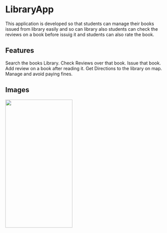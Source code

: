 # LibraryApp

This application is developed so that students can manage their books issued from library easily and so can library also students can check the reviews on a book before issuig it and students can also rate the book.

## Features

Search the books Library.
Check Reviews over that book.
Issue that book.
Add review on a book after reading it.
Get Directions to the library on map.
Manage and avoid paying fines.

## Images

<img src="https://i.ibb.co/SrwV3SN/991870b2-3f1d-40cd-81d6-a611db16320e.jpg" width="210" height="400">
